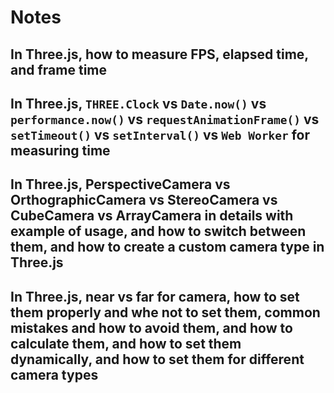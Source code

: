 # Notes

## In Three.js, how to measure FPS, elapsed time, and frame time

## In Three.js, `THREE.Clock` vs `Date.now()` vs `performance.now()` vs `requestAnimationFrame()` vs `setTimeout()` vs `setInterval()` vs `Web Worker` for measuring time

## In Three.js, PerspectiveCamera vs OrthographicCamera vs StereoCamera vs CubeCamera vs ArrayCamera in details with example of usage, and how to switch between them, and how to create a custom camera type in Three.js

## In Three.js, near vs far for camera, how to set them properly and whe not to set them, common mistakes and how to avoid them, and how to calculate them, and how to set them dynamically, and how to set them for different camera types
